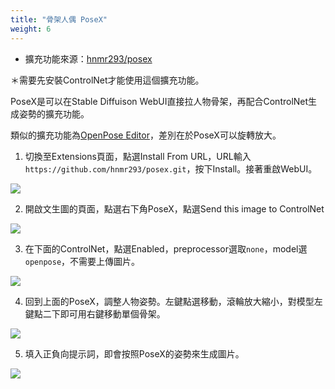 ```yaml
---
title: "骨架人偶 PoseX"
weight: 6
---
```


- 擴充功能來源：[hnmr293/posex](https://github.com/hnmr293/posex)

＊需要先安裝ControlNet才能使用這個擴充功能。

PoseX是可以在Stable Diffuison WebUI直接拉人物骨架，再配合ControlNet生成姿勢的擴充功能。

類似的擴充功能為[OpenPose Editor](https://github.com/fkunn1326/openpose-editor)，差別在於PoseX可以旋轉放大。

1. 切換至Extensions頁面，點選Install From URL，URL輸入`https://github.com/hnmr293/posex.git`，按下Install。接著重啟WebUI。

![](../../images/posex-1.webp)

2. 開啟文生圖的頁面，點選右下角PoseX，點選Send this image to ControlNet

![](../../images/posex-2.webp)

3. 在下面的ControlNet，點選Enabled，preprocessor選取`none`，model選`openpose`，不需要上傳圖片。

![](../../images/posex-3.webp)

4. 回到上面的PoseX，調整人物姿勢。左鍵點選移動，滾輪放大縮小，對模型左鍵點二下即可用右鍵移動單個骨架。

![](../../images/posex-4.webp)

5. 填入正負向提示詞，即會按照PoseX的姿勢來生成圖片。

![](../../images/posex-5.webp)
